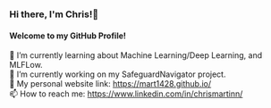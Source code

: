 ### Hi there, I'm Chris!👋

#### Welcome to my GitHub Profile!

🌱 I’m currently learning about Machine Learning/Deep Learning, and MLFLow. <br>
🔭 I’m currently working on my SafeguardNavigator project. <br>
📃 My personal website link: https://mart1428.github.io/ <br>
📫 How to reach me: https://www.linkedin.com/in/chrismartinn/ <br>


<!--
**mart1428/mart1428** is a ✨ _special_ ✨ repository because its `README.md` (this file) appears on your GitHub profile.

Here are some ideas to get you started:

- 🔭 I’m currently working on ...
- 🌱 I’m currently learning ...
- 👯 I’m looking to collaborate on ...
- 🤔 I’m looking for help with ...
- 💬 Ask me about ...
- 📫 How to reach me: ...
- 😄 Pronouns: ...
- ⚡ Fun fact: ...
-->
